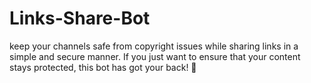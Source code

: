 # Links-Share-Bot
keep your channels safe from copyright issues while sharing links in a simple and secure manner. If you just want to ensure that your content stays protected, this bot has got your back! 💪
